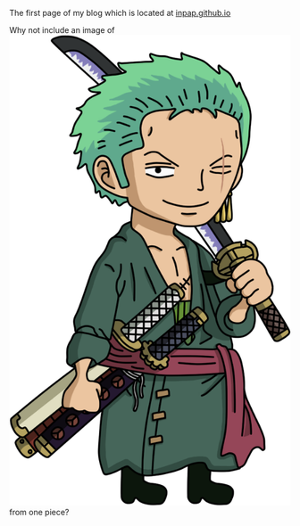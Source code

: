 The first page of my blog which is located at [inpap.github.io](inpap.github.io)

Why not include an image of ![zoro the pirate hunter](images/roronoa.png) from one piece? 
